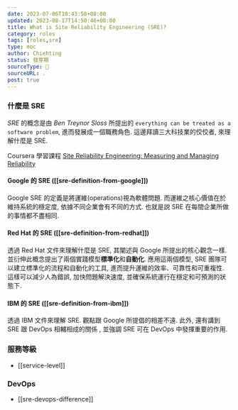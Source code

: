 ```yaml
---
date: 2023-07-06T10:43:58+08:00
updated: 2023-08-17T14:50:46+08:00
title: What is Site Reliability Engineering (SRE)?
category: roles
tags: [roles,sre]
type: moc
author: Chiehting
status: 發芽期
sourceType: 📜️
sourceURL: .
post: true
---
```


### 什麼是 SRE

*SRE* 的概念是由 *Ben Treynor Sloss* 所提出的 `everything can be treated as a software problem`, 進而發展成一個職務角色. 這邊拜讀三大科技業的佼佼者, 來理解什麼是 SRE.

<!--more-->

Coursera 學習課程 [Site Reliability Engineering: Measuring and Managing Reliability](https://www.coursera.org/learn/site-reliability-engineering-slos/home/welcome)

#### Google 的 SRE ([[sre-definition-from-google]])

Google SRE 的定義是將運維(operations)視為軟體問題. 而運維之核心價值在於維持系統的穩定度, 依據不同企業會有不同的方式. 也就是説 SRE 在每間企業所做的事情都不盡相同.

#### Red Hat 的 SRE ([[sre-definition-from-redhat]])

透過 Red Hat 文件來理解什麼是 SRE, 其闡述與 Google 所提出的核心觀念一樣. 並衍伸此概念提出了兩個實踐模型**標準化**和**自動化**. 應用這兩個模型, SRE 團隊可以建立標準化的流程和自動化的工具, 進而提升運維的效率、可靠性和可重複性. 這樣可以減少人為錯誤, 加快問題解決速度, 並確保系統運行在穩定和可預測的狀態下.

#### IBM 的 SRE ([[sre-definition-from-ibm]])

透過 IBM 文件來理解 SRE. 觀點跟 Google 所提倡的相差不遠. 此外, 還有講到 SRE 跟 DevOps 相輔相成的關係 , 並強調 SRE 可在 DevOps 中發揮重要的作用.

### 服務等級

- [[service-level]]

### DevOps

- [[sre-devops-difference]]